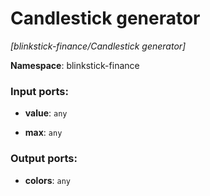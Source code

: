 # Candlestick generator

_[blinkstick-finance/Candlestick generator]_

__Namespace__: blinkstick-finance

### Input ports:

* __value__: ` any `


* __max__: ` any `

### Output ports:

* __colors__: ` any `

